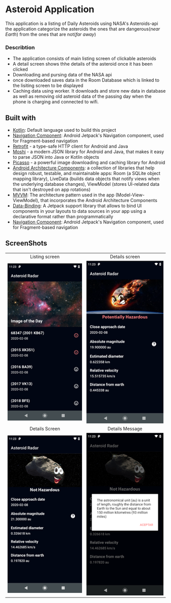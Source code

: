 # Asteroid Application
This application is a listing of Daily Asteroids using NASA's Asteroids-api\
the application categorize the asteroids the ones that are dangerous(_near Earth_) from the ones that are not(_far away_)
### Describtion
* The application consists of main listing screen of clickable asteroids
* A detail screen shows thhe details of the asteroid once it has been clicked
* Downloading and pursing data of the NASA api
* once downloaded saves data in the Room Database which is linked to the lisiting screen to be displayed
* Caching data using worker. It downloads and store new data in database as well as removing old asteroid data of the passing day when the phone is charging and connected to wifi.
## Built with
* [Kotlin](https://kotlinlang.org/): Default language used to build this project
* [Navigation Component](https://developer.android.com/guide/navigation/navigation-getting-started): Android Jetpack's Navigation component, used for Fragment-based navigation
* [Retrofit](https://github.com/square/retrofit) - a type-safe HTTP client for Android and Java
* [Moshi](https://github.com/square/moshi) - a modern JSON library for Android and Java, that makes it easy to parse JSON into Java or Kotlin objects
* [Picasso](https://square.github.io/picasso) - a powerful image downloading and caching library for Android
* [Android Architecture Components](https://developer.android.com/topic/libraries/architecture): a collection of libraries that help design robust, testable, and maintainable apps: Room (a SQLite object mapping library), LiveData (builds data objects that notify views when the underlying database changes), ViewModel (stores UI-related data that isn't destroyed on app rotations)
* [MVVM](https://developer.android.com/jetpack/guide): The architecture pattern used in the app (Model-View-ViewModel), that incorporates the Android Architecture Components
* [Data-Binding](https://developer.android.com/topic/libraries/data-binding): A Jetpack support library that allows to bind UI components in your layouts to data sources in your app using a declarative format rather than programmatically
* [Navigation Component](https://developer.android.com/guide/navigation): Android Jetpack's Navigation component, used for Fragment-based navigation
## ScreenShots
<table>
  <tr>
     <td align="center">Listing screen</td>
     <td align="center">Details screen</td>
  </tr>
  <tr>
    <td><img src="/screenshots/screen_1.png"></td>
    <td><img src="/screenshots/screen_2.png"></td>
  </tr>
  <tr>
     <td align="center">Details Screen</td>
     <td align="center">Details Message</td>
  </tr>
  <tr>
    <td><img src="/screenshots/screen_3.png"></td>
    <td><img src="/screenshots/screen_4.png"></td>
  </tr>
</table>
